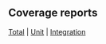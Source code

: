 ## Coverage reports
[Total](total/html/index.html)  | [Unit](unit/html/index.html) | [Integration](integrationTest/html/index.html)
